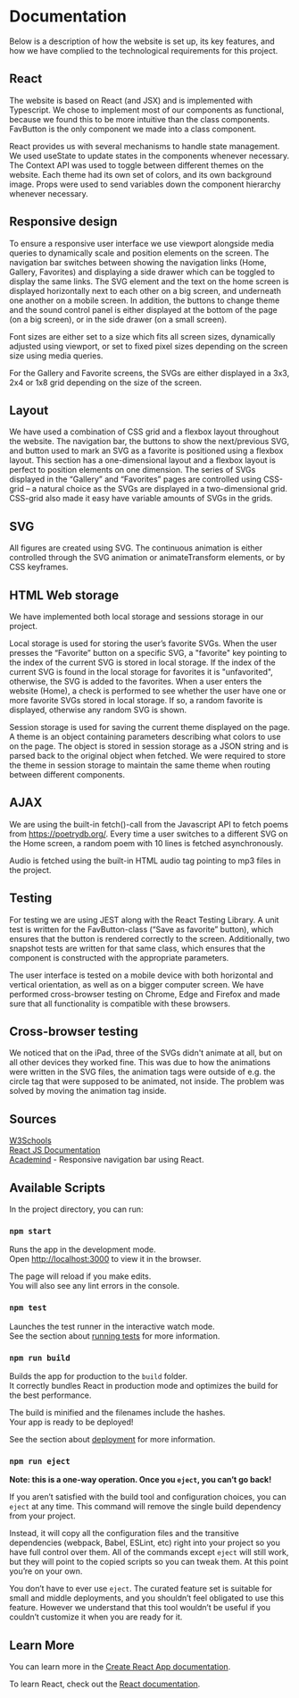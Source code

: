 # Documentation

Below is a description of how the website is set up, its key features, and how we have complied to the technological requirements for this project.

## React

The website is based on React (and JSX) and is implemented with Typescript. We chose to implement most of our components as functional, because we found this to be more intuitive than the class components. FavButton is the only component we made into a class component.

React provides us with several mechanisms to handle state management. We used useState to update states in the components whenever necessary. The Context API was used to toggle between different themes on the website. Each theme had its own set of colors, and its own background image. Props were used to send variables down the component hierarchy whenever necessary.

## Responsive design

To ensure a responsive user interface we use viewport alongside media queries to dynamically scale and position elements on the screen. The navigation bar switches between showing the navigation links (Home, Gallery, Favorites) and displaying a side drawer which can be toggled to display the same links. The SVG element and the text on the home screen is displayed horizontally next to each other on a big screen, and underneath one another on a mobile screen. In addition, the buttons to change theme and the sound control panel is either displayed at the bottom of the page (on a big screen), or in the side drawer (on a small screen).

Font sizes are either set to a size which fits all screen sizes, dynamically adjusted using viewport, or set to fixed pixel sizes depending on the screen size using media queries.

For the Gallery and Favorite screens, the SVGs are either displayed in a 3x3, 2x4 or 1x8 grid depending on the size of the screen.

## Layout

We have used a combination of CSS grid and a flexbox layout throughout the website. The navigation bar, the buttons to show the next/previous SVG, and button used to mark an SVG as a favorite is positioned using a flexbox layout. This section has a one-dimensional layout and a flexbox layout is perfect to position elements on one dimension. The series of SVGs displayed in the “Gallery” and “Favorites” pages are controlled using CSS-grid – a natural choice as the SVGs are displayed in a two-dimensional grid. CSS-grid also made it easy have variable amounts of SVGs in the grids.

## SVG

All figures are created using SVG. The continuous animation is either controlled through the SVG animation or animateTransform elements, or by CSS keyframes.

## HTML Web storage

We have implemented both local storage and sessions storage in our project.

Local storage is used for storing the user’s favorite SVGs. When the user presses the “Favorite” button on a specific SVG, a "favorite" key pointing to the index of the current SVG is stored in local storage. If the index of the current SVG is found in the local storage for favorites it is "unfavorited", otherwise, the SVG is added to the favorites. When a user enters the website (Home), a check is performed to see whether the user have one or more favorite SVGs stored in local storage. If so, a random favorite is displayed, otherwise any random SVG is shown.

Session storage is used for saving the current theme displayed on the page. A theme is an object containing parameters describing what colors to use on the page. The object is stored in session storage as a JSON string and is parsed back to the original object when fetched. We were required to store the theme in session storage to maintain the same theme when routing between different components.

## AJAX

We are using the built-in fetch()-call from the Javascript API to fetch poems from https://poetrydb.org/. Every time a user switches to a different SVG on the Home screen, a random poem with 10 lines is fetched asynchronously.

Audio is fetched using the built-in HTML audio tag pointing to mp3 files in the project.

## Testing

For testing we are using JEST along with the React Testing Library. A unit test is written for the FavButton-class (“Save as favorite” button), which ensures that the button is rendered correctly to the screen. Additionally, two snapshot tests are written for that same class, which ensures that the component is constructed with the appropriate parameters.

The user interface is tested on a mobile device with both horizontal and vertical orientation, as well as on a bigger computer screen. We have performed cross-browser testing on Chrome, Edge and Firefox and made sure that all functionality is compatible with these browsers.

## Cross-browser testing

We noticed that on the iPad, three of the SVGs didn't animate at all, but on all other devices they worked fine.
This was due to how the animations were written in the SVG files, the animation tags were outside of e.g. the circle tag that were supposed to be animated, not inside. The problem was solved by moving the animation tag inside.

## Sources

[W3Schools](https://www.w3schools.com/)\
[React JS Documentation](https://reactjs.org/docs/getting-started.html)\
[Academind](https://academind.com/learn/react/snippets/navbar-side-drawer/) - Responsive navigation bar using React.

## Available Scripts

In the project directory, you can run:

### `npm start`

Runs the app in the development mode.<br />
Open [http://localhost:3000](http://localhost:3000) to view it in the browser.

The page will reload if you make edits.<br />
You will also see any lint errors in the console.

### `npm test`

Launches the test runner in the interactive watch mode.<br />
See the section about [running tests](https://facebook.github.io/create-react-app/docs/running-tests) for more information.

### `npm run build`

Builds the app for production to the `build` folder.<br />
It correctly bundles React in production mode and optimizes the build for the best performance.

The build is minified and the filenames include the hashes.<br />
Your app is ready to be deployed!

See the section about [deployment](https://facebook.github.io/create-react-app/docs/deployment) for more information.

### `npm run eject`

**Note: this is a one-way operation. Once you `eject`, you can’t go back!**

If you aren’t satisfied with the build tool and configuration choices, you can `eject` at any time. This command will remove the single build dependency from your project.

Instead, it will copy all the configuration files and the transitive dependencies (webpack, Babel, ESLint, etc) right into your project so you have full control over them. All of the commands except `eject` will still work, but they will point to the copied scripts so you can tweak them. At this point you’re on your own.

You don’t have to ever use `eject`. The curated feature set is suitable for small and middle deployments, and you shouldn’t feel obligated to use this feature. However we understand that this tool wouldn’t be useful if you couldn’t customize it when you are ready for it.

## Learn More

You can learn more in the [Create React App documentation](https://facebook.github.io/create-react-app/docs/getting-started).

To learn React, check out the [React documentation](https://reactjs.org/).
